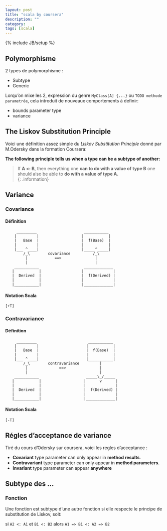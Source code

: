 ```yaml
---
layout: post
title: "scala by coursera"
description: ""
category: 
tags: [scala]
---
```

{% include JB/setup %}

## Polymorphisme
2 types de polymorphisme :

  * Subtype
  * Generic

Lorqu’on mixe les 2, expression du genre `MyClass[A] {...}` ou `TODO methode parametrée`, cela introduit de nouveaux comportements à definir:

  * bounds parameter type
  * variance

## The Liskov Substitution Principle

Voici une définition assez simple du *Liskov Substitution Principle* donné par M.Odersky dans la formation Coursera: 

**The following principle tells us when a type can be a subtype of another:** 
 >If **A <: B**, then everything one **can to do with a value of type B** one should also be able to **do with a value of type A.**  
{: .information}


## Variance

### Covariance

#### Définition

         _________                     ___________
        |         |                   |           |
        |   Base  |                   |  f(Base)  |
        |         |                   |           |
        |___ ^____|                   |_____^_____|
            /_\        covariance          /_\
             |            ==>               |
             |                              |
        ___________                    _____________ 
       |           |                  |             |
       |  Derived  |                  |  f(Derived) |
       |           |                  |             |
       |___________|                  |_____________|



#### Notation Scala

    [+T]


### Contravariance

#### Définition

         _________                       ___________
        |         |                     |           |
        |   Base  |                     |  f(Base)  |
        |         |                     |           |
        |___ ^____|                     |___________|
            /_\        contravariance         |
             |              ==>               |
             |                                |
        ___________                     _____\_/_____ 
       |           |                   |      v      |
       |           |                   |             |
       |  Derived  |                   |  f(Derived) |
       |           |                   |             |
       |___________|                   |_____________|


#### Notation Scala

    [-T]

## Régles d’acceptance de variance

Tiré du cours d’Odersky sur coursera, voici les regles d’acceptance : 

  * **Covariant** type parameter can only appear in **method results**.
  * **Contravariant** type parameter can only appear in **method parameters**.
  * **Invariant** type parameter can appear **anywhere**




## Subtype des ...

### Fonction

Une fonction est subtype d’une autre fonction si elle respecte le principe de substitution de Liskov, soit:

si `A2 <: A1` et  `B1 <: B2` alors `A1 => B1 <: A2 => B2`

